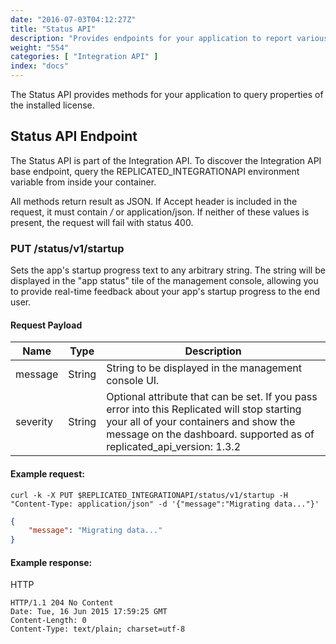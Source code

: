 ```yaml
---
date: "2016-07-03T04:12:27Z"
title: "Status API"
description: "Provides endpoints for your application to report various kinds of status information back to the management console"
weight: "554"
categories: [ "Integration API" ]
index: "docs"
---
```


The Status API provides methods for your application to query properties of the installed license.

## Status API Endpoint

The Status API is part of the Integration API. To discover the Integration API base endpoint, query the REPLICATED_INTEGRATIONAPI environment variable from inside your container.

All methods return result as JSON. If Accept header is included in the request, it must contain */* or application/json. If neither of these values is present, the request will fail with status 400.

### PUT /status/v1/startup

Sets the app's startup progress text to any arbitrary string. The string will be displayed in the "app status" tile of the management console, allowing you to provide real-time feedback about your app's startup progress to the end user.

#### Request Payload

| Name | Type | Description |
|---|---|---|
| message | String | String to be displayed in the management console UI. |
| severity | String | Optional attribute that can be set. If you pass error into this Replicated will stop starting your all of your containers and show the message on the dashboard. supported as of replicated_api_version: 1.3.2 |

#### Example request:

```shell
curl -k -X PUT $REPLICATED_INTEGRATIONAPI/status/v1/startup -H "Content-Type: application/json" -d '{"message":"Migrating data..."}'
```

```json
{  
    "message": "Migrating data..."
}
```

#### Example response:

HTTP
```shell
HTTP/1.1 204 No Content
Date: Tue, 16 Jun 2015 17:59:25 GMT
Content-Length: 0
Content-Type: text/plain; charset=utf-8
```